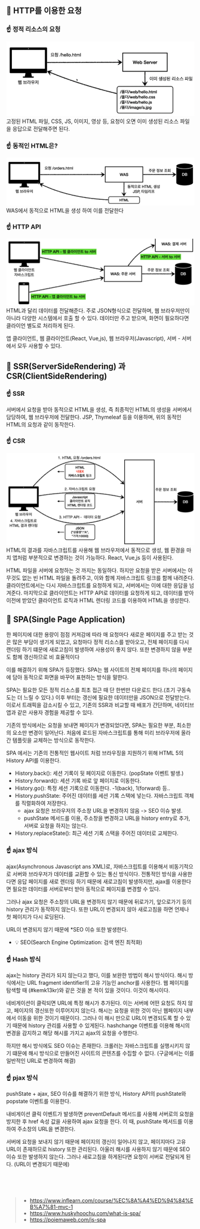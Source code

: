 
## 🧐 HTTP를 이용한 요청

### ☝️ 정적 리소스의 요청
![img.png](img/csr_ssr_img.png)
고정된 HTML 파일, CSS, JS, 이미지, 영상 등, 요청이 오면 이미 생성된 리소스 파일을 응답으로 전달해주면 된다.

### ☝️ 동적인 HTML은?
![img_1.png](img/csr_ssr_img_1.png)
WAS에서 동적으로 HTML을 생성 하여 이를 전달한다 

### ☝️ HTTP API
![img_2.png](img/csr_ssr_img_2.png)
HTML과 달리 데이터를 전달해준다. 주로 JSON형식으로 전달하며, 웹 브라우저만이 아니라 다양한 시스템에서 호출 할 수 있다.
데이터만 주고 받으며, 화면이 필요하다면 클라이언 별도로 처리하게 된다.

앱 클라이언트, 웹 클라이언트(React, Vue,js), 웹 브라우저(Javascript), 서버 - 서버 에서 모두 사용할 수 있다.


## 🧐 SSR(ServerSideRendering) 과 CSR(ClientSideRendering)
### ☝️ SSR 
서버에서 요청을 받아 동적으로 HTML을 생성, 즉 최종적인 HTML의 생성을 서버에서 담당하여, 웹 브라우저에 전달한다.
JSP, Thymeleaf 등을 이용하며, 위의 동적인 HTML의 요청과 같이 동작한다.

### ☝️ CSR
![img_3.png](img/csr_ssr_img_3.png)
HTML의 결과를 자바스크립트를 사용해 웹 브라우저에서 동적으로 생성, 웹 환경을 마치 앱처럼 부분적으로 변경하는 것이 가능하다.
React, Vue,js 등이 사용된다.

HTML 파일을 서버에 요청하는 것 까지는 동일하다. 하지만 요청을 받은 서버에서는 아무것도 없는 빈 HTML 파일을 돌려주고,
이와 함께 자바스크립트 링크를 함께 내려준다.
클라이언트에서는 다시 자바스크립트를 요청하게 되고, 서버에서는 이에 대한 응답을 넘겨준다.
마지막으로 클라이언트는 HTTP API로 데이터를 요청하게 되고, 데이터를 받아 이전에 받았던 클라이언트 로직과 HTML 렌더링 코드를 이용하여
HTML을 생성한다.


## 🧐 SPA(Single Page Application)
한 페이지에 대한 용량이 점점 커져감에 따라 매 요청마다 새로운 페이지를 주고 받는 것은 많은 부담이 생기게 되었고,
요청마다 정적 리소스를 받아오고, 전체 페이지를 다시 랜더링 하기 떄문에 새로고침이 발생하여 사용성이 좋지 않다. 또한 변경하지 않을 부분도 함께 갱신하므로 비 효율적이다

이를 해결하기 위해 SPA가 등장했다. SPA는 웹 사이트의 전체 페이지를 하나의 페이지에 담아 동적으로 화면을 바꾸어 표현하는 방식을 말한다.

SPA는 필요한 모든 정적 리소스를 최초 접근 때 단 한번만 다운로드 한다.(초기 구동속도는 더 느릴 수 있다.) 이후 부터는 갱신에 필요한 데이터만을 JSON으로 전달받는다.
이로서 트래픽을 감소시킬 수 있고, 기존의 SSR과 비교할 때 배포가 간단하며, 네이티브 앱과 같은 사용자 경험을 제공할 수 있다.

기존의 방식에서는 요청을 보내면 페이지가 변경되었다면, SPA는 필요한 부분, 최소한의 요소만 변경이 일어난다. 처음에 로드된 자바스크립트를 통해
미리 브라우저에 올라간 템플릿을 교체하는 방식으로 동작한다.

SPA 에서는 기존의 전통적인 웹사이트 처럼 브라우징을 지원하기 위해  HTML 5의 History API를 이용한다.
- History.back(): 세션 기록이 뒷 페이지로 이동한다. (popState 이벤트 발생.)
- History.forward(): 세션 기록 바로 앞 페이지로 이동한다.
- History.go(): 특정 세션 기록으로 이동한다. -1(back), 1(forward) 등..
- History.pushState: 주어진 데이터를 세션 기록 스택에 넣는다. 자바스크립트 객체를 직렬화하여 저장한다.
  - ajax 요청은 브라우저의 주소창 URL을 변경하지 않음 -> SEO 이슈 발생.
  - pushState 메서드를 이용, 주소창을 변경하고 URL을 history entry로 추가, 서버로 요청을 하지는 않는다.
- History.replaceState(): 최근 세션 기록 스택을 주어진 데이터로 교체한다.

### ☝️ ajax 방식
ajax(Asynchronous Javascript ans XML)로, 자바스크립트를 이용해서 비동기적으로 서버와 브라우저가 데이터를 교환할 수 있는 통신 방식이다.
전통적인 방식을 사용한다면 응답 페이지를 새로 렌더링 하기 때문에 새로고침이 발생하지만, ajax를 이용한다면 필요한 데이터를 서버로부터 받아
동적으로 페이지를 변경할 수 있다.

그러나 ajax 요청은 주소창의 URL을 변경하지 않기 때문에 뒤로가기, 앞으로가기 등의 history 관리가 동작하지 않는다.
또한 URL이 변경되지 않아 새로고침을 하면 언제나 첫 페이지가 다시 로딩된다.

URL이 변경되지 않기 때문에 *SEO 이슈 또한 발생한다.
- 💡 SEO(Search Engine Optimization: 검색 엔진 최적화)

### ☝️ Hash 방식
ajax는 history 관리가 되지 않는다고 했다, 이를 보완한 방법이 해시 방식이다.
해시 방식에서는 URL fragment identifier의 고유 기능인 anchor를 사용한다.
웹 페이지를 탐색할 때 (#kemk13kr)와 같은 것을 본 적이 있을 것이다. 이것이 해시이다.

네비게이션이 클릭되면 URL에 특정 해시가 추가된다. 이는 서버에 어떤 요청도 하지 않고, 페이지의 갱신또한 이루어지지 않는다.
해시는 요청을 위한 것이 아닌 웹페이지 내부에서 이동을 위한 것이기 때문이다. 그러나 이 해시 만으로 URL이 변경되도록 할 수 있기 때문에
history 관리를 사용할 수 있게된다. hashchange 이벤트를 이용해 해시의 변경을 감지하고 해당 해시를 가지고 ajax의 요청을 수행한다.

하지만 해시 방식에도 SEO 이슈는 존재한다. 크롤러는 자바스크립트를 실행시키지 않기 떄문에 해시 방식으로 만들어진 사이트의 콘텐츠를 수집할 수 없다.
(구글에서는 이를 일반적인 URL로 변경하여 해결)

### ☝️ pjax 방식
pushState + ajax, SEO 이슈를 해결하기 위한 방식, History API의 pushState와 popstate 이벤트를 이용한다.

내비게이션 클릭 이벤트가 발생하면 preventDefault 메서드를 사용해 서버로의 요청을 방지한 후 href 속성 값을 사용하여 ajax 요청을 한다.
이 때, pushState 메서드를 이용하여 주소창의 URL을 변경한다.

서버에 요청을 보내지 않기 때문에 페이지의 갱신이 일어나지 않고, 페이지마다 고유 URL이 존재하므로 history 또한 관리된다.
아울러 해시를 사용하지 않기 때문에 SEO 이슈 또한 발생하지 않는다. 그러나 새로고침을 하게된다면 요청이 서버로 전달되게 된다.
(URL이 변경되기 때문에)








<br><br><br>
> - https://www.inflearn.com/course/%EC%8A%A4%ED%94%84%EB%A7%81-mvc-1
> - https://www.huskyhoochu.com/what-is-spa/
> - https://poiemaweb.com/js-spa